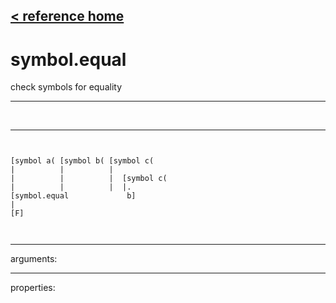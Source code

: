 [< reference home](ceammc_lib.html)
---

# symbol.equal


check symbols for equality

---

<br>


---


```


[symbol a( [symbol b( [symbol c(
|          |          |
|          |          |  [symbol c(
|          |          |  |.
[symbol.equal             b]
|
[F]

            
```

---
arguments:


---
properties:


